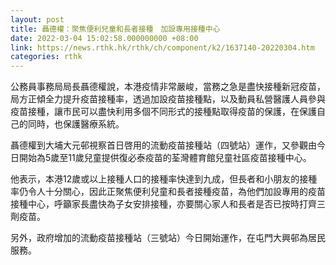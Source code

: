 ```yaml
---
layout: post
title: 聶德權：聚焦便利兒童和長者接種　加設專用接種中心
date: 2022-03-04 15:02:58.000000000 +08:00
link: https://news.rthk.hk/rthk/ch/component/k2/1637140-20220304.htm
categories: rthk
---
```


公務員事務局局長聶德權說，本港疫情非常嚴峻，當務之急是盡快接種新冠疫苗，局方正傾全力提升疫苗接種率，透過加設疫苗接種點，以及動員私營醫護人員參與疫苗接種，讓市民可以盡快利用多個不同形式的接種點取得疫苗的保護，在保護自己的同時，也保護醫療系統。

聶德權到大埔大元邨視察首日啓用的流動疫苗接種站（四號站）運作，又參觀由今日開始為5歲至11歲兒童提供復必泰疫苗的荃灣體育館兒童社區疫苗接種中心。

他表示，本港12歲或以上接種人口的接種率快達到九成，但長者和小朋友的接種率仍令人十分關心，因此正聚焦便利兒童和長者接種疫苗，為他們加設專用的疫苗接種中心，呼籲家長盡快為子女安排接種，亦要關心家人和長者是否已按時打齊三劑疫苗。

另外，政府增加的流動疫苗接種站（三號站）今日開始運作，在屯門大興邨為居民服務。
